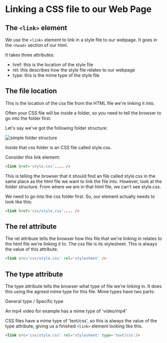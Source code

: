 # Linking a CSS file to our Web Page

## The `<link>` element

We use the `<link>` element to link in a style file to our webpage. It goes in the `<head>` section of our html.

It takes three attributes:

* href: this is the location of the style file
* rel: this describes how the style file relates to our webpage
* type: this is the mime type of the style file

## The file location

This is the location of the css file from the HTML file we're linking it into.

Often your CSS file will be inside a folder, so you need to tell the browser to go into the folder first.

Let's say we've got the following folder structure:

![simple folder structure](https://thomcorah.github.io/dmu-multimedia/resources/simpleCSSFileLayout.png)

Inside that css folder is an CSS file called style.css.

Consider this link element:

```html
<link href='style.css'.... />
```

This is telling the browser that it should find an file called style.css in the same place as the html file we want to link the file into. However, look at the folder structure. From where we are in that html file, we can't see style.css.

We need to go into the css folder first. So, our element actually needs to look like this:

```html
<link href='css/style.css'.... />
```

## The rel attribute

The rel attribute tells the browser how this file that we're linking in relates to the html file we're linking it to. The css file is its stylesheet. This is always the value of this attribute.

```html
<link src='css/style.css' rel='stylesheet' />
```

## The type attribute

The type attribute tells the browser what type of file we're linking in. It does this using the agreed mime type for this file. Mime types have two parts:

General type / Specific type

An mp4 video for example has a mime type of 'video/mp4'

CSS files have a mime type of 'text/css', so this is always the value of the type attribute, giving us a finished `<link>` element looking like this.

```html
<link src='css/style.css' rel='stylesheet' type='text/css'/>
```
